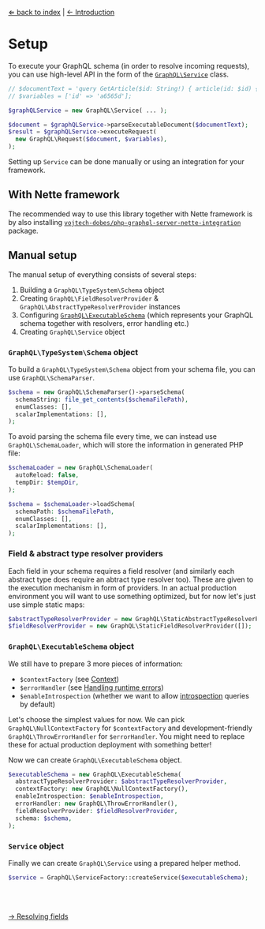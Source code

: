 [⇐ back to index](readme.md) | [← Introduction](introduction.md)

# Setup

To execute your GraphQL schema (in order to resolve incoming requests), you can use high-level API in the form of the [`GraphQL\Service`](../src/GraphQL/Service.php) class.

```php
// $documentText = 'query GetArticle($id: String!) { article(id: $id) { name ...';
// $variables = ['id' => 'a6565d'];

$graphQLService = new GraphQL\Service( ... );

$document = $graphQLService->parseExecutableDocument($documentText);
$result = $graphQLService->executeRequest(
  new GraphQL\Request($document, $variables),
);
```

Setting up `Service` can be done manually or using an integration for your framework.



## With Nette framework

The recommended way to use this library together with Nette framework is by also installing [`vojtech-dobes/php-graphql-server-nette-integration`](https://github.com/vojtech-dobes/php-graphql-server-nette-integration?tab=readme-ov-file#nette-integration-for-php-graphql-server) package.



## Manual setup

The manual setup of everything consists of several steps:

1. Building a `GraphQL\TypeSystem\Schema` object
2. Creating `GraphQL\FieldResolverProvider` & `GraphQL\AbstractTypeResolverProvider` instances
3. Configuring [`GraphQL\ExecutableSchema`](../src/GraphQL/ExecutableSchema.php) (which represents your GraphQL schema together with resolvers, error handling etc.)
4. Creating `GraphQL\Service` object

### `GraphQL\TypeSystem\Schema` object

To build a `GraphQL\TypeSystem\Schema` object from your schema file, you can use `GraphQL\SchemaParser`.

```php
$schema = new GraphQL\SchemaParser()->parseSchema(
  schemaString: file_get_contents($schemaFilePath),
  enumClasses: [],
  scalarImplementations: [],
);
```

To avoid parsing the schema file every time, we can instead use `GraphQL\SchemaLoader`, which will store the information in generated PHP file:

```php
$schemaLoader = new GraphQL\SchemaLoader(
  autoReload: false,
  tempDir: $tempDir,
);

$schema = $schemaLoader->loadSchema(
  schemaPath: $schemaFilePath,
  enumClasses: [],
  scalarImplementations: [],
);
```

### Field & abstract type resolver providers

Each field in your schema requires a field resolver (and similarly each abstract type does require an abtract type resolver too). These are given to the execution mechanism in form of providers. In an actual production environment you will want to use something optimized, but for now let's just use simple static maps:

```php
$abstractTypeResolverProvider = new GraphQL\StaticAbstractTypeResolverProvider([]);
$fieldResolverProvider = new GraphQL\StaticFieldResolverProvider([]);
```

### `GraphQL\ExecutableSchema` object

We still have to prepare 3 more pieces of information:

- `$contextFactory` (see [Context](context.md))
- `$errorHandler` (see [Handling runtime errors](handling-runtime-errors.md))
- `$enableIntrospection` (whether we want to allow [introspection](https://graphql.org/learn/introspection/) queries by default)

Let's choose the simplest values for now. We can pick `GraphQL\NullContextFactory` for `$contextFactory` and development-friendly `GraphQL\ThrowErrorHandler` for `$errorHandler`. You might need to replace these for actual production deployment with something better!

Now we can create `GraphQL\ExecutableSchema` object.

```php
$executableSchema = new GraphQL\ExecutableSchema(
  abstractTypeResolverProvider: $abstractTypeResolverProvider,
  contextFactory: new GraphQL\NullContextFactory(),
  enableIntrospection: $enableIntrospection,
  errorHandler: new GraphQL\ThrowErrorHandler(),
  fieldResolverProvider: $fieldResolverProvider,
  schema: $schema,
);
```

### `Service` object

Finally we can create `GraphQL\Service` using a prepared helper method.

```php
$service = GraphQL\ServiceFactory::createService($executableSchema);
```



<br />
<br />

[→ Resolving fields](resolving-fields.md)
